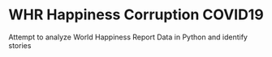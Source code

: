 # WHR Happiness Corruption COVID19
 Attempt to analyze World Happiness Report Data in Python and identify stories

